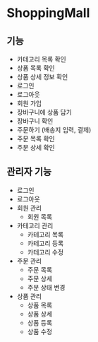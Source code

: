 # ShoppingMall


## 기능

- 카테고리 목록 확인
- 상품 목록 확인
- 상품 상세 정보 확인
- 로그인
- 로그아웃
- 회원 가입
- 장바구니에 상품 담기
- 장바구니 확인
- 주문하기 (배송지 입력, 결제)
- 주문 목록 확인
- 주문 상세 확인

## 관리자 기능

- 로그인
- 로그아웃
- 회원 관리
    - 회원 목록
- 카테고리 관리
    - 카테고리 목록
    - 카테고리 등록
    - 카테고리 수정
- 주문 관리
    - 주문 목록
    - 주문 상세
    - 주문 상태 변경
- 상품 관리
    - 상품 목록
    - 상품 상세
    - 상품 등록
    - 상품 수정